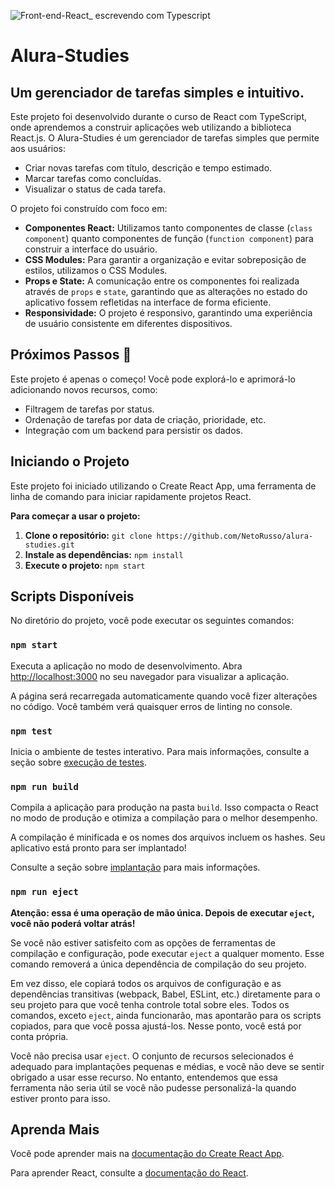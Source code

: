 ![Front-end-React_ escrevendo com Typescript](https://github.com/user-attachments/assets/c9b0f623-2941-4c77-81e1-aa3a2b798f17)

# Alura-Studies

## Um gerenciador de tarefas simples e intuitivo.

Este projeto foi desenvolvido durante o curso de React com TypeScript, onde aprendemos a construir aplicações web utilizando a biblioteca React.js. O Alura-Studies é um gerenciador de tarefas simples que permite aos usuários:

- Criar novas tarefas com título, descrição e tempo estimado.
- Marcar tarefas como concluídas.
- Visualizar o status de cada tarefa.

O projeto foi construído com foco em:

- **Componentes React:** Utilizamos tanto componentes de classe (`class component`) quanto componentes de função (`function component`) para construir a interface do usuário.
- **CSS Modules:** Para garantir a organização e evitar sobreposição de estilos, utilizamos o CSS Modules.
- **Props e State:** A comunicação entre os componentes foi realizada através de `props` e `state`, garantindo que as alterações no estado do aplicativo fossem refletidas na interface de forma eficiente.
- **Responsividade:** O projeto é responsivo, garantindo uma experiência de usuário consistente em diferentes dispositivos.

## Próximos Passos 🚀

Este projeto é apenas o começo! Você pode explorá-lo e aprimorá-lo adicionando novos recursos, como:

- Filtragem de tarefas por status.
- Ordenação de tarefas por data de criação, prioridade, etc.
- Integração com um backend para persistir os dados.

## Iniciando o Projeto

Este projeto foi iniciado utilizando o Create React App, uma ferramenta de linha de comando para iniciar rapidamente projetos React. 

**Para começar a usar o projeto:**

1. **Clone o repositório:** `git clone https://github.com/NetoRusso/alura-studies.git`
2. **Instale as dependências:** `npm install`
3. **Execute o projeto:** `npm start`

## Scripts Disponíveis

No diretório do projeto, você pode executar os seguintes comandos:

### `npm start`

Executa a aplicação no modo de desenvolvimento. Abra [http://localhost:3000](http://localhost:3000) no seu navegador para visualizar a aplicação.

A página será recarregada automaticamente quando você fizer alterações no código.
Você também verá quaisquer erros de linting no console.

### `npm test`

Inicia o ambiente de testes interativo.
Para mais informações, consulte a seção sobre [execução de testes](https://facebook.github.io/create-react-app/docs/running-tests).

### `npm run build`

Compila a aplicação para produção na pasta `build`.
Isso compacta o React no modo de produção e otimiza a compilação para o melhor desempenho.

A compilação é minificada e os nomes dos arquivos incluem os hashes.
Seu aplicativo está pronto para ser implantado!

Consulte a seção sobre [implantação](https://facebook.github.io/create-react-app/docs/deployment) para mais informações.

### `npm run eject`

**Atenção: essa é uma operação de mão única. Depois de executar `eject`, você não poderá voltar atrás!**

Se você não estiver satisfeito com as opções de ferramentas de compilação e configuração, pode executar `eject` a qualquer momento. Esse comando removerá a única dependência de compilação do seu projeto.

Em vez disso, ele copiará todos os arquivos de configuração e as dependências transitivas (webpack, Babel, ESLint, etc.) diretamente para o seu projeto para que você tenha controle total sobre eles. Todos os comandos, exceto `eject`, ainda funcionarão, mas apontarão para os scripts copiados, para que você possa ajustá-los. Nesse ponto, você está por conta própria.

Você não precisa usar `eject`. O conjunto de recursos selecionados é adequado para implantações pequenas e médias, e você não deve se sentir obrigado a usar esse recurso. No entanto, entendemos que essa ferramenta não seria útil se você não pudesse personalizá-la quando estiver pronto para isso.

## Aprenda Mais

Você pode aprender mais na [documentação do Create React App](https://facebook.github.io/create-react-app/docs/getting-started).

Para aprender React, consulte a [documentação do React](https://reactjs.org/).
